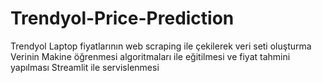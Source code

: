 # Trendyol-Price-Prediction
Trendyol Laptop fiyatlarının web scraping ile çekilerek veri seti oluşturma
Verinin Makine öğrenmesi algoritmaları ile eğitilmesi ve fiyat tahmini yapılması
Streamlit ile servislenmesi

